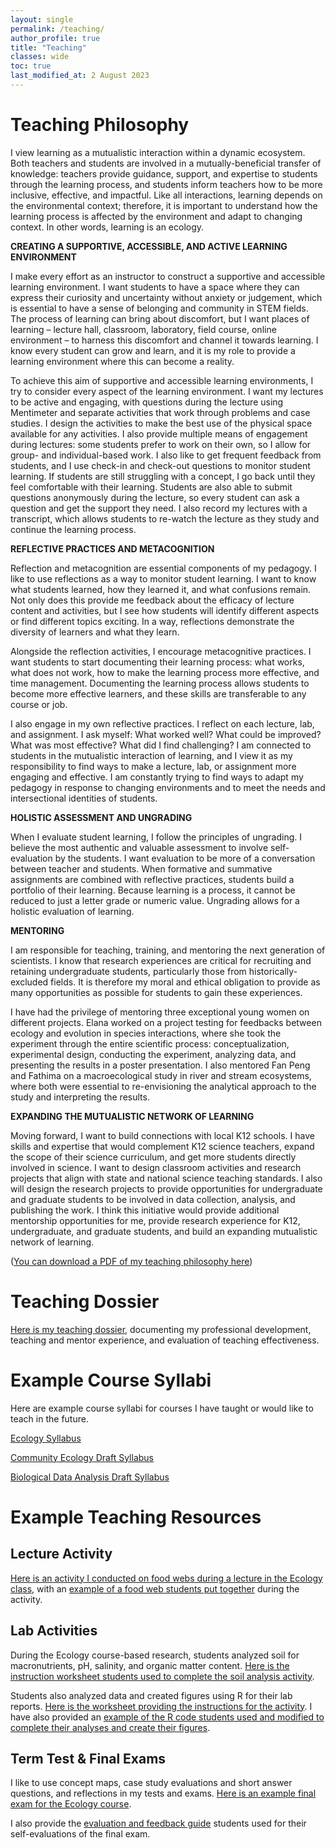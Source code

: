 ```yaml
---
layout: single
permalink: /teaching/
author_profile: true
title: "Teaching"
classes: wide
toc: true
last_modified_at: 2 August 2023
---
```


# Teaching Philosophy

I view learning as a mutualistic interaction within a dynamic ecosystem. Both teachers and students are involved in a mutually-beneficial transfer of knowledge: teachers provide guidance, support, and expertise to students through the learning process, and students inform teachers how to be more inclusive, effective, and impactful. Like all interactions, learning depends on the environmental context; therefore, it is important to understand how the learning process is affected by the environment and adapt to changing context. In other words, learning is an ecology. 

**CREATING A SUPPORTIVE, ACCESSIBLE, AND ACTIVE LEARNING ENVIRONMENT**

I make every effort as an instructor to construct a supportive and accessible learning environment. I want students to have a space where they can express their curiosity and uncertainty without anxiety or judgement, which is essential to have a sense of belonging and community in STEM fields. The process of learning can bring about discomfort, but I want places of learning – lecture hall, classroom, laboratory, field course, online environment – to harness this discomfort and channel it towards learning. I know every student can grow and learn, and it is my role to provide a learning environment where this can become a reality.

To achieve this aim of supportive and accessible learning environments, I try to consider every aspect of the learning environment. I want my lectures to be active and engaging, with questions during the lecture using Mentimeter and separate activities that work through problems and case studies. I design the activities to make the best use of the physical space available for any activities. I also provide multiple means of engagement during lectures: some students prefer to work on their own, so I allow for group- and individual-based work. I also like to get frequent feedback from students, and I use check-in and check-out questions to monitor student learning. If students are still struggling with a concept, I go back until they feel comfortable with their learning. Students are also able to submit questions anonymously during the lecture, so every student can ask a question and get the support they need. I also record my lectures with a transcript, which allows students to re-watch the lecture as they study and continue the learning process.

**REFLECTIVE PRACTICES AND METACOGNITION**

Reflection and metacognition are essential components of my pedagogy. I like to use reflections as a way to monitor student learning. I want to know what students learned, how they learned it, and what confusions remain. Not only does this provide me feedback about the efficacy of lecture content and activities, but I see how students will identify different aspects or find different topics exciting. In a way, reflections demonstrate the diversity of learners and what they learn.

Alongside the reflection activities, I encourage metacognitive practices. I want students to start documenting their learning process: what works, what does not work, how to make the learning process more effective, and time management. Documenting the learning process allows students to become more effective learners, and these skills are transferable to any course or job.

I also engage in my own reflective practices. I reflect on each lecture, lab, and assignment. I ask myself: What worked well? What could be improved? What was most effective? What did I find challenging? I am connected to students in the mutualistic interaction of learning, and I view it as my responsibility to find ways to make a lecture, lab, or assignment more engaging and effective. I am constantly trying to find ways to adapt my pedagogy in response to changing environments and to meet the needs and intersectional identities of students.

**HOLISTIC ASSESSMENT AND UNGRADING**

When I evaluate student learning, I follow the principles of ungrading. I believe the most authentic and valuable assessment to involve self-evaluation by the students. I want evaluation to be more of a conversation between teacher and students. When formative and summative assignments are combined with reflective practices, students build a portfolio of their learning. Because learning is a process, it cannot be reduced to just a letter grade or numeric value. Ungrading allows for a holistic evaluation of learning.

**MENTORING**

I am responsible for teaching, training, and mentoring the next generation of scientists. I know that research experiences are critical for recruiting and retaining undergraduate students, particularly those from historically-excluded fields. It is therefore my moral and ethical obligation to provide as many opportunities as possible for students to gain these experiences. 

I have had the privilege of mentoring three exceptional young women on different projects. Elana worked on a project testing for feedbacks between ecology and evolution in species interactions, where she took the experiment through the entire scientific process: conceptualization, experimental design, conducting the experiment, analyzing data, and presenting the results in a poster presentation. I also mentored Fan Peng and Fathima on a macroecological study in river and stream ecosystems, where both were essential to re-envisioning the analytical approach to the study and interpreting the results.

**EXPANDING THE MUTUALISTIC NETWORK OF LEARNING**

Moving forward, I want to build connections with local K12 schools. I have skills and expertise that would complement K12 science teachers, expand the scope of their science curriculum, and get more students directly involved in science. I want to design classroom activities and research projects that align with state and national science teaching standards. I also will design the research projects to provide opportunities for undergraduate and graduate students to be involved in data collection, analysis, and publishing the work. I think this initiative would provide additional mentorship opportunities for me, provide research experience for K12, undergraduate, and graduate students, and build an expanding mutualistic network of learning.

([You can download a PDF of my teaching philosophy here](https://dmurraystoker.github.io/assets/docs/dmurraystoker_Teaching_Philosophy.pdf))


# Teaching Dossier

[Here is my teaching dossier](https://dmurraystoker.github.io/assets/docs/dmurraystoker_Teaching_Dossier.pdf), documenting my professional development, teaching and mentor experience, and evaluation of teaching effectiveness.


# Example Course Syllabi

Here are example course syllabi for courses I have taught or would like to teach in the future.

[Ecology Syllabus](https://dmurraystoker.github.io/assets/docs/BIO205_Syllabus_Ecology-Summer_2023.pdf)

[Community Ecology Draft Syllabus](https://dmurraystoker.github.io/assets/docs/BIO300_Syllabus_Community_Ecology.pdf)

[Biological Data Analysis Draft Syllabus](https://dmurraystoker.github.io/assets/docs/BIO380_Syllabus_Biological_Data_Analysis.pdf)


# Example Teaching Resources

## Lecture Activity

[Here is an activity I conducted on food webs during a lecture in the Ecology class](https://dmurraystoker.github.io/assets/docs/BIO205_Lecture_9_Activity_Coastal_Estuary.pdf), with an [example of a food web students put together](https://dmurraystoker.github.io/assets/docs/assets/images/estuary_food_web.jpeg) during the activity.


## Lab Activities

During the Ecology course-based research, students analyzed soil for macronutrients, pH, salinity, and organic matter content. [Here is the instruction worksheet students used to complete the soil analysis activity](https://dmurraystoker.github.io/assets/docs/B205_S2023_PRA2_Soil_Analysis_Instructions.pdf).

Students also analyzed data and created figures using R for their lab reports. [Here is the worksheet providing the instructions for the activity](https://dmurraystoker.github.io/assets/docs/B205_S2023_PRA5_Data_Analysis_Instructions.pdf). I have also provided an [example of the R code students used and modified to complete their analyses and create their figures](https://dmurraystoker.github.io/assets/docs/BIO205_Script_2.Rmd).


## Term Test & Final Exams

I like to use concept maps, case study evaluations and short answer questions, and reflections in my tests and exams. [Here is an example final exam for the Ecology course](https://dmurraystoker.github.io/assets/docs/BIO205_Final_Exam.pdf).

I also provide the [evaluation and feedback guide](https://dmurraystoker.github.io/assets/docs/BIO205_Final_Exam_Evaluation_Guide.pdf) students used for their self-evaluations of the final exam.


